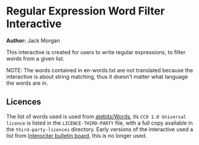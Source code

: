 # Regular Expression Word Filter Interactive

**Author:** Jack Morgan

This interactive is created for users to write regular expressions, to filter words from a given list.

NOTE: The words contained in en-words.txt are not translated because the interactive is about string matching, thus it doesn't matter what language the words are in.

## Licences

The list of words used is used from [atebits/Words](https://github.com/atebits/Words), its `CC0 1.0 Universal licence` is listed in the `LICENCE-THIRD-PARTY` file, with a full copy available in the `third-party-licences` directory.
Early versions of the interactive used a list from [Interociter bulletin board](https://web.archive.org/web/20180803153208/http://www-01.sil.org/linguistics/wordlists/english/), this is no longer used.